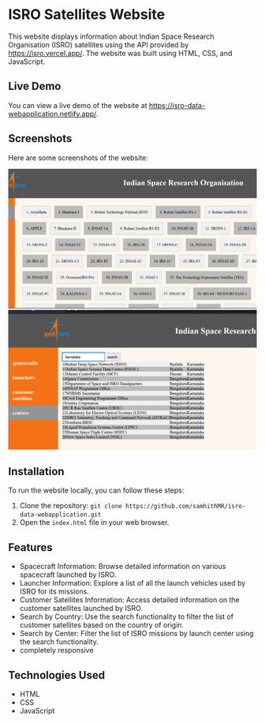 # ISRO Satellites Website

This website displays information about Indian Space Research Organisation (ISRO) satellites using the API provided by https://isro.vercel.app/. The website was built using HTML, CSS, and JavaScript.

## Live Demo

You can view a live demo of the website at https://isro-data-webapplication.netlify.app/.

## Screenshots

Here are some screenshots of the website:

![Screenshot 1](./assets/preview.png)
![Screenshot 2](./assets/preview2.png)

## Installation

To run the website locally, you can follow these steps:

1. Clone the repository: `git clone https://github.com/samhithMR/isro-data-webapplication.git`
2. Open the `index.html` file in your web browser.

## Features

- Spacecraft Information: Browse detailed information on various spacecraft launched by ISRO.
- Launcher Information: Explore a list of all the launch vehicles used by ISRO for its missions.
- Customer Satellites Information: Access detailed information on the customer satellites launched by ISRO.
- Search by Country: Use the search functionality to filter the list of customer satellites based on the country of origin.
- Search by Center: Filter the list of ISRO missions by launch center using the search functionality.
- completely responsive

## Technologies Used

- HTML
- CSS
- JavaScript
